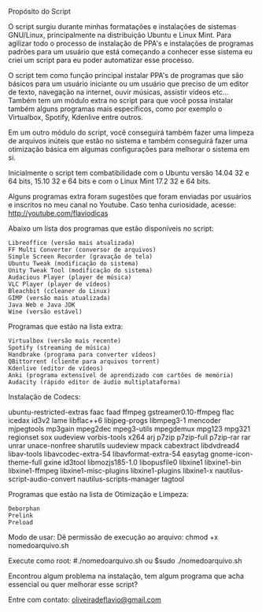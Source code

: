 Propósito do Script

O script surgiu durante minhas formatações e instalações de sistemas GNU/Linux, principalmente na distribuição Ubuntu e Linux Mint. Para agilizar todo o processo de instalação de PPA's e instalações de programas padrões para um usuário que está começando a conhecer esse sistema eu criei um script para eu poder automatizar esse processo.

O script tem como função principal instalar PPA's de programas que são básicos para um usuário iniciante ou um usuário que preciso de um editor de texto, navegação na internet, ouvir músicas, assistir vídeos etc... Também tem um módulo extra no script para que você possa instalar também alguns programas mais específicos, como por exemplo o Virtualbox, Spotify, Kdenlive entre outros.

Em um outro módulo do script, você conseguirá também fazer uma limpeza de arquivos inúteis que estão no sistema e também conseguirá fazer uma otimização básica em algumas configurações para melhorar o sistema em si.

Inicialmente o script tem combatibilidade com o Ubuntu versão 14.04 32 e 64 bits, 15.10 32 e 64 bits e com o Linux Mint 17.2 32 e 64 bits.

Alguns programas extra foram sugestões que foram enviadas por usuários e inscritos no meu canal no Youtube. Caso tenha curiosidade, acesse: http://youtube.com/flaviodicas

Abaixo um lista dos programas que estão disponíveis no script:

    Libreoffice (versão mais atualizada)
    FF Multi Converter (conversor de arquivos)
    Simple Screen Recorder (gravação de tela)
    Ubuntu Tweak (modificação do sistema)
    Unity Tweak Tool (modificação do sistema)
    Audacious Player (player de música)
    VLC Player (player de vídeos)
    Bleachbit (ccleaner do Linux)
    GIMP (versão mais atualizada)
    Java Web e Java JDK
    Wine (versão estável)

Programas que estão na lista extra:

    Virtualbox (versão mais recente)
    Spotify (streaming de música)
    Handbrake (programa para converter vídeos)
    QBittorrent (cliente para arquivos torrent)
    Kdenlive (editor de vídeos)
    Anki (programa extensível de aprendizado com cartões de memória)
    Audacity (rápido editor de áudio multiplataforma)

Instalação de Codecs:

ubuntu-restricted-extras faac faad ffmpeg gstreamer0.10-ffmpeg flac icedax id3v2 lame libflac++6 libjpeg-progs libmpeg3-1 mencoder mjpegtools mp3gain mpeg2dec mpeg3-utils mpegdemux mpg123 mpg321 regionset sox uudeview vorbis-tools x264 arj p7zip p7zip-full p7zip-rar rar unrar unace-nonfree sharutils uudeview mpack cabextract libdvdread4 libav-tools libavcodec-extra-54 libavformat-extra-54 easytag gnome-icon-theme-full gxine id3tool libmozjs185-1.0 libopusfile0 libxine1 libxine1-bin libxine1-ffmpeg libxine1-misc-plugins libxine1-plugins libxine1-x nautilus-script-audio-convert nautilus-scripts-manager tagtool

Programas que estão na lista de Otimização e Limpeza:

    Deborphan
    Prelink
    Preload

Modo de usar:
Dê permissão de execução ao arquivo:
    chmod +x nomedoarquivo.sh

Execute como root: 
    #./nomedoarquivo.sh ou 
    $sudo ./nomedoarquivo.sh

Encontrou algum problema na instalação, tem algum programa que acha essencial ou quer melhorar esse script?

Entre com contato:
oliveiradeflavio@gmail.com

